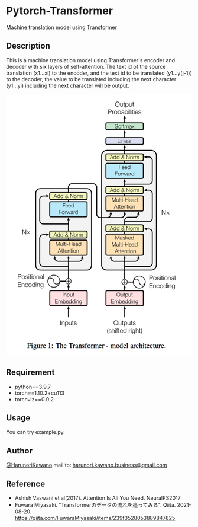 # Pytorch-Transformer
 
Machine translation model using Transformer
 
## Description
 
This is a machine translation model using Transformer's encoder and decoder with six layers of self-attention.
The text id of the source translation (x1...xi) to the encoder, and the text id to be translated (y1...y(j-1)) to the decoder, the value to be translated including the next character (y1...yi) including the next character will be output.

![Transformer model](Transformer_model.png)
 
## Requirement
 
- python==3.9.7
- torch==1.10.2+cu113
- torchviz==0.0.2
 
## Usage

You can try example.py.
 
## Author
 
[@HarunoriKawano](https://twitter.com/HarunoriKawano)
mail to: harunori.kawano.business@gmail.com

## Reference
- Ashish Vaswani et al(2017). Attention Is All You Need. NeuralPS2017
- Fuwara Miyasaki. "Transformerのデータの流れを追ってみる". Qiita. 2021-08-20. https://qiita.com/FuwaraMiyasaki/items/239f3528053889847825